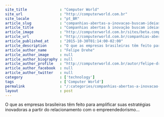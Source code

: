 ```yaml
---
site_title               : "Computer World"
site_url                 : "http://computerworld.com.br"
site_locale              : "pt_BR"
article_slug             : "companhias-abertas-a-inovacao-buscam-ideias-para-alem-de-seus-muros"
article_title            : "Companhias abertas à inovação buscam ideias para além de seus muros"
article_image            : "http://computerworld.com.br/sites/beta.computerworld.com.br/files/news_articles/abertas_a_inovar.jpg"
article_url              : "http://computerworld.com.br/companhias-abertas-inovacao"
article_published_at     : "2015-10-30T01:14:00-02:00"
article_description      : "O que as empresas brasileiras têm feito para amplificar suas estratégias inovadoras a partir do relacionamento com o empreendedorismo..."
article_author_name      : "Felipe Drehe"
article_author_image     : null
article_author_biography : null
article_author_profile   : "http://computerworld.com.br/autor/felipe-dreher"
article_author_facebook  : null
article_author_twitter   : null
category                 : ['technology']
tags                     : ['Computer World']
permalink                : "/:categories/companhias-abertas-a-inovacao-buscam-ideias-para-alem-de-seus-muros/"
layout                   : post
---
```


O que as empresas brasileiras têm feito para amplificar suas estratégias inovadoras a partir do relacionamento com o empreendedorismo...
